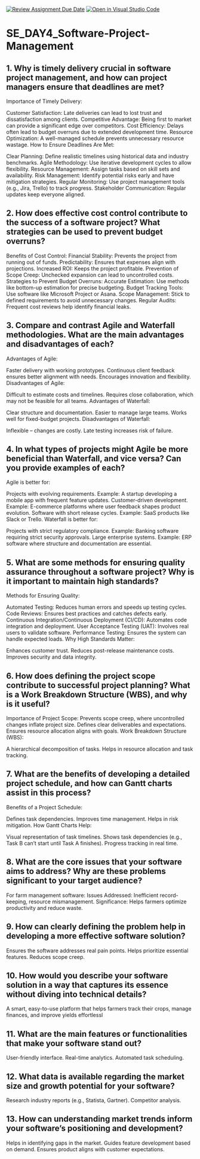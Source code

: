 [![Review Assignment Due Date](https://classroom.github.com/assets/deadline-readme-button-22041afd0340ce965d47ae6ef1cefeee28c7c493a6346c4f15d667ab976d596c.svg)](https://classroom.github.com/a/9pw6JKcu)
[![Open in Visual Studio Code](https://classroom.github.com/assets/open-in-vscode-2e0aaae1b6195c2367325f4f02e2d04e9abb55f0b24a779b69b11b9e10269abc.svg)](https://classroom.github.com/online_ide?assignment_repo_id=18500363&assignment_repo_type=AssignmentRepo)
# SE_DAY4_Software-Project-Management
## 1. Why is timely delivery crucial in software project management, and how can project managers ensure that deadlines are met?

Importance of Timely Delivery:

Customer Satisfaction: Late deliveries can lead to lost trust and dissatisfaction among clients.
Competitive Advantage: Being first to market can provide a significant edge over competitors.
Cost Efficiency: Delays often lead to budget overruns due to extended development time.
Resource Optimization: A well-managed schedule prevents unnecessary resource wastage.
How to Ensure Deadlines Are Met:

Clear Planning: Define realistic timelines using historical data and industry benchmarks.
Agile Methodology: Use iterative development cycles to allow flexibility.
Resource Management: Assign tasks based on skill sets and availability.
Risk Management: Identify potential risks early and have mitigation strategies.
Regular Monitoring: Use project management tools (e.g., Jira, Trello) to track progress.
Stakeholder Communication: Regular updates keep everyone aligned.


## 2. How does effective cost control contribute to the success of a software project? What strategies can be used to prevent budget overruns?

Benefits of Cost Control:
Financial Stability: Prevents the project from running out of funds.
Predictability: Ensures that expenses align with projections.
Increased ROI: Keeps the project profitable.
Prevention of Scope Creep: Unchecked expansion can lead to uncontrolled costs.
Strategies to Prevent Budget Overruns:
Accurate Estimation: Use methods like bottom-up estimation for precise budgeting.
Budget Tracking Tools: Use software like Microsoft Project or Asana.
Scope Management: Stick to defined requirements to avoid unnecessary changes.
Regular Audits: Frequent cost reviews help identify financial leaks.

## 3. Compare and contrast Agile and Waterfall methodologies. What are the main advantages and disadvantages of each?

Advantages of Agile:

Faster delivery with working prototypes.
Continuous client feedback ensures better alignment with needs.
Encourages innovation and flexibility.
Disadvantages of Agile:

Difficult to estimate costs and timelines.
Requires close collaboration, which may not be feasible for all teams.
Advantages of Waterfall:

Clear structure and documentation.
Easier to manage large teams.
Works well for fixed-budget projects.
Disadvantages of Waterfall:

Inflexible – changes are costly.
Late testing increases risk of failure.

## 4. In what types of projects might Agile be more beneficial than Waterfall, and vice versa? Can you provide examples of each?

Agile is better for:

Projects with evolving requirements.
Example: A startup developing a mobile app with frequent feature updates.
Customer-driven development.
Example: E-commerce platforms where user feedback shapes product evolution.
Software with short release cycles.
Example: SaaS products like Slack or Trello.
Waterfall is better for:

Projects with strict regulatory compliance.
Example: Banking software requiring strict security approvals.
Large enterprise systems.
Example: ERP software where structure and documentation are essential.

## 5. What are some methods for ensuring quality assurance throughout a software project? Why is it important to maintain high standards?

Methods for Ensuring Quality:

Automated Testing: Reduces human errors and speeds up testing cycles.
Code Reviews: Ensures best practices and catches defects early.
Continuous Integration/Continuous Deployment (CI/CD): Automates code integration and deployment.
User Acceptance Testing (UAT): Involves real users to validate software.
Performance Testing: Ensures the system can handle expected loads.
Why High Standards Matter:

Enhances customer trust.
Reduces post-release maintenance costs.
Improves security and data integrity.

## 6. How does defining the project scope contribute to successful project planning? What is a Work Breakdown Structure (WBS), and why is it useful?

Importance of Project Scope:
Prevents scope creep, where uncontrolled changes inflate project size.
Defines clear deliverables and expectations.
Ensures resource allocation aligns with goals.
Work Breakdown Structure (WBS):

A hierarchical decomposition of tasks.
Helps in resource allocation and task tracking.

## 7. What are the benefits of developing a detailed project schedule, and how can Gantt charts assist in this process?

Benefits of a Project Schedule:

Defines task dependencies.
Improves time management.
Helps in risk mitigation.
How Gantt Charts Help:

Visual representation of task timelines.
Shows task dependencies (e.g., Task B can’t start until Task A finishes).
Progress tracking in real time.


## 8. What are the core issues that your software aims to address? Why are these problems significant to your target audience?

For farm management software:
Issues Addressed: Inefficient record-keeping, resource mismanagement.
Significance: Helps farmers optimize productivity and reduce waste.

## 9. How can clearly defining the problem help in developing a more effective software solution?

Ensures the software addresses real pain points.
Helps prioritize essential features.
Reduces scope creep.

## 10. How would you describe your software solution in a way that captures its essence without diving into technical details?

A smart, easy-to-use platform that helps farmers track their crops, manage finances, and improve yields effortlessl

## 11. What are the main features or functionalities that make your software stand out?

User-friendly interface.
Real-time analytics.
Automated task scheduling.

## 12. What data is available regarding the market size and growth potential for your software?

Research industry reports (e.g., Statista, Gartner).
Competitor analysis.

## 13. How can understanding market trends inform your software’s positioning and development?
Helps in identifying gaps in the market.
Guides feature development based on demand.
Ensures product aligns with customer expectations.
